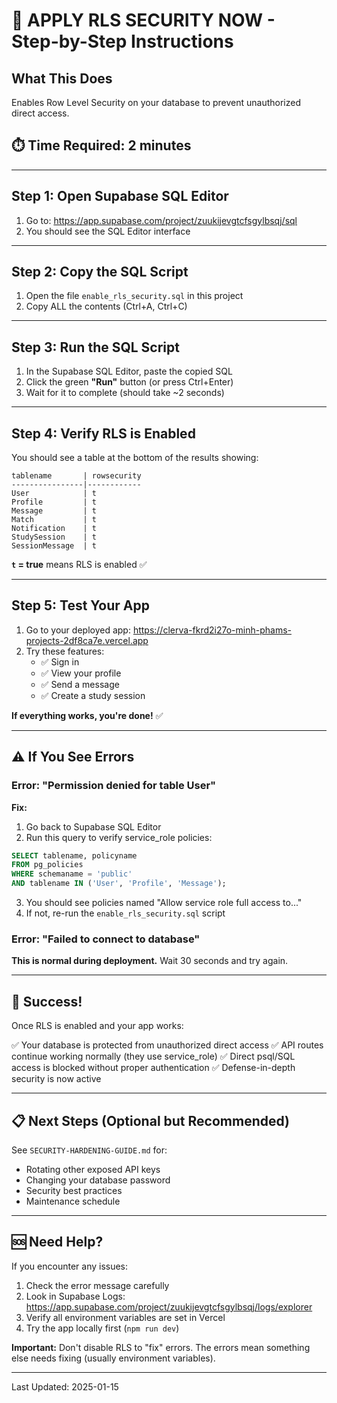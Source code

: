# 🚨 APPLY RLS SECURITY NOW - Step-by-Step Instructions

## What This Does
Enables Row Level Security on your database to prevent unauthorized direct access.

## ⏱️ Time Required: 2 minutes

---

## Step 1: Open Supabase SQL Editor

1. Go to: https://app.supabase.com/project/zuukijevgtcfsgylbsqj/sql
2. You should see the SQL Editor interface

---

## Step 2: Copy the SQL Script

1. Open the file `enable_rls_security.sql` in this project
2. Copy ALL the contents (Ctrl+A, Ctrl+C)

---

## Step 3: Run the SQL Script

1. In the Supabase SQL Editor, paste the copied SQL
2. Click the green **"Run"** button (or press Ctrl+Enter)
3. Wait for it to complete (should take ~2 seconds)

---

## Step 4: Verify RLS is Enabled

You should see a table at the bottom of the results showing:

```
tablename       | rowsecurity
----------------|------------
User            | t
Profile         | t
Message         | t
Match           | t
Notification    | t
StudySession    | t
SessionMessage  | t
```

**`t` = true** means RLS is enabled ✅

---

## Step 5: Test Your App

1. Go to your deployed app: https://clerva-fkrd2i27o-minh-phams-projects-2df8ca7e.vercel.app
2. Try these features:
   - ✅ Sign in
   - ✅ View your profile
   - ✅ Send a message
   - ✅ Create a study session

**If everything works, you're done!** ✅

---

## ⚠️ If You See Errors

### Error: "Permission denied for table User"

**Fix:**
1. Go back to Supabase SQL Editor
2. Run this query to verify service_role policies:
```sql
SELECT tablename, policyname
FROM pg_policies
WHERE schemaname = 'public'
AND tablename IN ('User', 'Profile', 'Message');
```

3. You should see policies named "Allow service role full access to..."
4. If not, re-run the `enable_rls_security.sql` script

### Error: "Failed to connect to database"

**This is normal during deployment.** Wait 30 seconds and try again.

---

## 🎉 Success!

Once RLS is enabled and your app works:

✅ Your database is protected from unauthorized direct access
✅ API routes continue working normally (they use service_role)
✅ Direct psql/SQL access is blocked without proper authentication
✅ Defense-in-depth security is now active

---

## 📋 Next Steps (Optional but Recommended)

See `SECURITY-HARDENING-GUIDE.md` for:
- Rotating other exposed API keys
- Changing your database password
- Security best practices
- Maintenance schedule

---

## 🆘 Need Help?

If you encounter any issues:
1. Check the error message carefully
2. Look in Supabase Logs: https://app.supabase.com/project/zuukijevgtcfsgylbsqj/logs/explorer
3. Verify all environment variables are set in Vercel
4. Try the app locally first (`npm run dev`)

**Important:** Don't disable RLS to "fix" errors. The errors mean something else needs fixing (usually environment variables).

---

Last Updated: 2025-01-15
